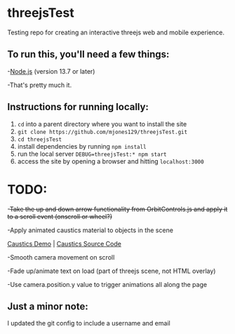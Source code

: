 # threejsTest
Testing repo for creating an interactive threejs web and mobile experience.

## To run this, you'll need a few things:

-[Node.js](https://nodejs.org/en/) (version 13.7 or later)

-That's pretty much it.

## Instructions for running locally:

1. `cd` into a parent directory where you want to install the site
2. `git clone https://github.com/mjones129/threejsTest.git`
3. `cd threejsTest`
4. install dependencies by running `npm install`
5. run the local server `DEBUG=threejsTest:* npm start`
6. access the site by opening a browser and hitting `localhost:3000`


# TODO:

-~~Take the up and down arrow functionality from OrbitControls.js and apply it to a scroll event (onscroll or wheel?)~~

-Apply animated caustics material to objects in the scene

[Caustics Demo](https://threejs.org/examples/#webgl_loader_nodes) | [Caustics Source Code](https://github.com/mrdoob/three.js/blob/master/examples/webgl_loader_nodes.html)

-Smooth camera movement on scroll

-Fade up/animate text on load (part of threejs scene, not HTML overlay)

-Use camera.position.y value to trigger animations all along the page

## Just a minor note:

I updated the git config to include a username and email